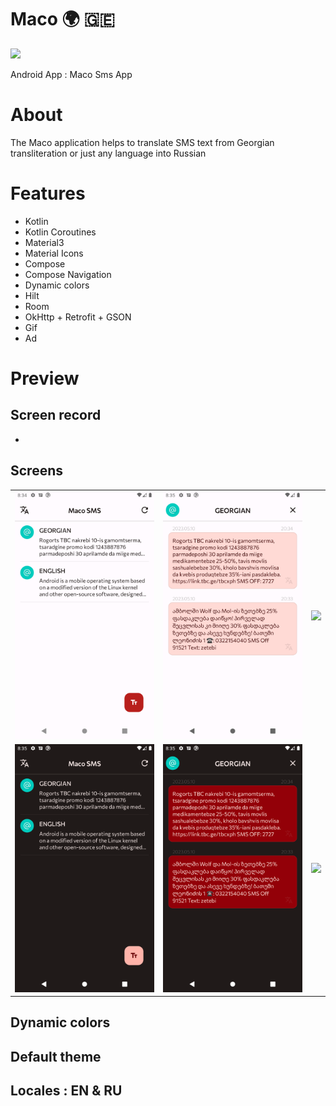 # Maco 🌍 🇬🇪

<img src="https://raw.githubusercontent.com/andybeardness/Maco-SMS-App/main/app/src/main/1024.png" width="250">

Android App : Maco Sms App

# About

The Maco application helps to translate SMS text from Georgian transliteration or just any language into Russian

# Features

- Kotlin
- Kotlin Coroutines
- Material3
- Material Icons
- Compose
- Compose Navigation
- Dynamic colors
- Hilt
- Room
- OkHttp + Retrofit + GSON
- Gif
- Ad

# Preview

## Screen record

-

## Screens

|   |   |   |
| - | - | - |
| ![](/preview/hl.png) | ![](/preview/gl.png) | ![](/preview/gtl.png) |
| ![](/preview/hd.png) | ![](/preview/gd.png) | ![](/preview/gtd.png) |

## Dynamic colors

## Default theme

## Locales : EN & RU
